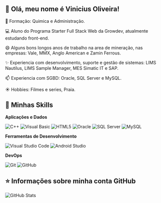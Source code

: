 ## 👋 Olá, meu nome é <strong>Vinicius Oliveira!</strong>

💬 Formação: Quimica e Administração.

💻 Aluno do Programa Starter Full Stack Web da Growdev, atualmente estudando front-end.

😄 Alguns bons longos anos de trabalho na area de mineração, nas empresas: Vale, MMX, Anglo American e Zamin Ferrous.

✨ Experiencia com desenvolvimento, suporte e gestão de sistemas: LIMS Nautilus, LIMS Sample Manager, MES Simatic IT e SAP.

📫 Experiencia com SGBD: Oracle, SQL Server e MySQL.

☀️ Hobbies: Filmes e series, Praia.



## 🚀 Minhas Skills

**Aplicações e Dados**

 ![C++](https://img.shields.io/badge/-C++-brightgreen)
 ![Visual Basic](https://img.shields.io/badge/-Visual%20Basic-green)
 ![HTML5](https://img.shields.io/badge/-HTML5-yellowgreen)
 ![Oracle](https://img.shields.io/badge/-Oracle-yellow)
 ![SQL Server](https://img.shields.io/badge/-SQL%20Server-orange)
 ![MySQL](https://img.shields.io/badge/-MySQL-red)

**Ferramentas de Desenvolvimento**

 ![Visual Studio Code](https://img.shields.io/badge/-Visual%20Studio%20Code-lightgrey)
 ![Android Studio](https://img.shields.io/badge/-Android%20Studio-blue) 

**DevOps**

 ![Git](https://img.shields.io/badge/-Git-333333?style=flat&logo=git)
 ![GitHub](https://img.shields.io/badge/-GitHub-333333?style=flat&logo=github)



## ⭐ Informações sobre minha conta GitHub
![GitHub Stats](https://github-readme-stats.vercel.app/api?username=viniciusoliveira-inf&show_icons=true)
